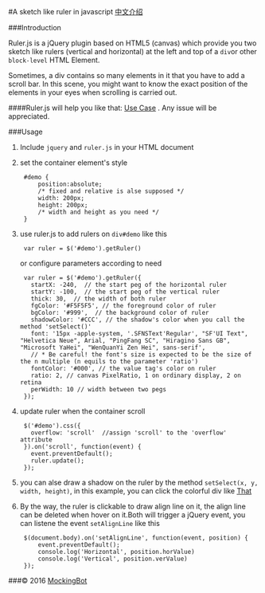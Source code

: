 #A sketch like ruler in javascript [中文介绍](https://github.com/mockingbot/A-sketch-like-ruler-in-javascript/blob/master/README_CN.MD)

###Introduction

Ruler.js is a jQuery plugin based on HTML5 (canvas) which provide you two sketch like rulers (vertical and horizontal) at the left and top of a ``div``or other ``block-level`` HTML Element.


Sometimes, a div contains so many elements in it that you have to add a scroll bar. In this scene, you might want to know the exact position of the elements in your eyes when scrolling is carried out.

####Ruler.js will help you like that: [Use Case](https://mockingbot.github.io/A-sketch-like-ruler-in-javascript/) . Any issue will be appreciated.

###Usage

1. Include ``jquery`` and ``ruler.js`` in your HTML document
2. set the container element's style

		#demo {
			position:absolute;
			/* fixed and relative is alse supposed */
			width: 200px;
			height: 200px;
			/* width and height as you need */
		}

3. use ruler.js to add rulers on ``div#demo`` like this

		var ruler = $('#demo').getRuler()

	or configure parameters according to need

		var ruler = $('#demo').getRuler({
          startX: -240,  // the start peg of the horizontal ruler
          startY: -100,  // the start peg of the vertical ruler
          thick: 30,  // the width of both ruler
          fgColor: '#F5F5F5', // the foreground color of ruler
          bgColor: '#999',	// the background color of ruler
          shadowColor: '#CCC', // the shadow's color when you call the method 'setSelect()'
          font: '15px -apple-system, '.SFNSText'Regular', "SF'UI Text", "Helvetica Neue", Arial, "PingFang SC", "Hiragino Sans GB", "Microsoft YaHei", "WenQuanYi Zen Hei", sans-serif',
          // * Be careful! the font's size is expected to be the size of the n multiple (n equils to the parameter 'ratio')
          fontColor: '#000', // the value tag's color on ruler
          ratio: 2, // canvas PixelRatio, 1 on ordinary display, 2 on retina
          perWidth: 10 // width between two pegs
        });

4. update ruler when the container scroll

		$('#demo').css({
          overflow: 'scroll'  //assign 'scroll' to the 'overflow' attribute
        }).on('scroll', function(event) {
          event.preventDefault();
          ruler.update();
        });

5. you can alse draw a shadow on the ruler by the method ``setSelect(x, y, width, height)``, in this example, you can click the colorful div like [That](https://mockingbot.github.io/A-sketch-like-ruler-in-javascript/)

6. By the way, the ruler is clickable to draw align line on it, the align line can be deleted when hover on it.Both will trigger a jQuery event, you can listene the event ``setAlignLine`` like this

		$(document.body).on('setAlignLine', function(event, position) {
        	event.preventDefault();
	        console.log('Horizontal', position.horValue)
    	    console.log('Vertical', position.verValue)
		});

###© 2016 [MockingBot](https://mockingbot.com)
